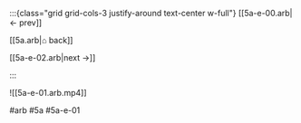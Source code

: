 :::{class="grid grid-cols-3 justify-around text-center w-full"}
[[5a-e-00.arb|← prev]]

[[5a.arb|⌂ back]]

[[5a-e-02.arb|next →]]

:::

![[5a-e-01.arb.mp4]]

#arb #5a #5a-e-01

